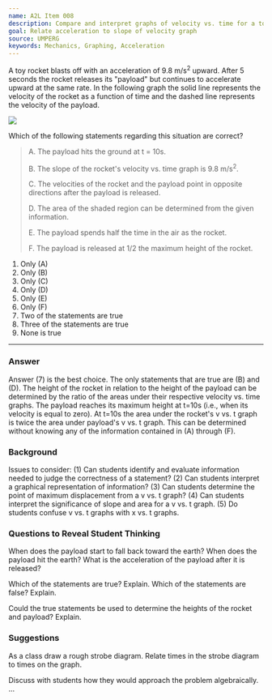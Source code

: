 ```yaml
---
name: A2L Item 008
description: Compare and interpret graphs of velocity vs. time for a toy rocket and payload.
goal: Relate acceleration to slope of velocity graph
source: UMPERG
keywords: Mechanics, Graphing, Acceleration
---
```


A toy rocket blasts off with an acceleration of 9.8 m/s<sup>2</sup>
upward. After 5 seconds the rocket releases its "payload" but continues
to accelerate upward at the same rate. In the following graph the solid
line represents the velocity of the rocket as a function of time and the
dashed line represents the velocity of the payload. <div
class="img-center"><img src="/files/Item008_fig1.gif" /></div>

Which of the following statements regarding this situation are correct?

> A. The payload hits the ground at t = 10s.
>
> B. The slope of the rocket's velocity vs. time graph is 9.8 m/s<sup>2</sup>. 
>
> C. The velocities of the rocket and the payload point in opposite
directions after the payload is released.
>
> D. The area of the shaded region can be determined from the given
information.
>
> E. The payload spends half the time in the air as the rocket.
>
> F. The payload is released at 1/2 the maximum height of the rocket.

1. Only (A)
2. Only (B)
3. Only (C)
4. Only (D)
5. Only (E)
6. Only (F)
7. Two of the statements are true
8. Three of the statements are true
9. None is true

<hr/>

### Answer

Answer (7) is the best choice.  The only statements that are true are
(B) and (D).  The height of the rocket in relation to the height of the
payload can be determined by the ratio of the areas under their
respective velocity vs. time graphs.  The payload reaches its maximum
height at t=10s (i.e., when its velocity is equal to zero). At t=10s the
area under the rocket's v vs. t graph is twice the area under payload's
v vs. t graph.  This can be determined without knowing any of the
information contained in (A) through (F).

### Background

Issues to consider: (1) Can students identify and evaluate information
needed to judge the correctness of a statement? (2) Can students
interpret a graphical representation of information? (3) Can students
determine the point of maximum displacement from a v vs. t graph?  (4)
Can students interpret the significance of slope and area for a v vs. t
graph. (5) Do students confuse v vs. t graphs with x vs. t graphs.

### Questions to Reveal Student Thinking

When does the payload start to fall back toward the earth?  When does
the payload hit the earth?  What is the acceleration of the payload
after it is released?

Which of the statements are true?  Explain.  Which of the statements are
false? Explain.

Could the true statements be used to determine the heights of the rocket
and payload?   Explain. 

### Suggestions

As a class draw a rough strobe diagram.  Relate times in the strobe
diagram to times on the graph.

Discuss with students how they would approach the problem algebraically.
...
